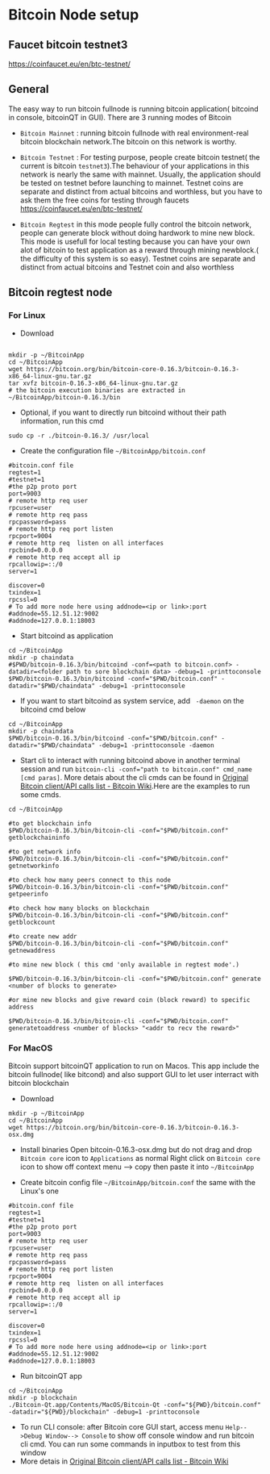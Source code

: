 
# Bitcoin Node setup

## Faucet bitcoin testnet3
[<https://coinfaucet.eu/en/btc-testnet/>](https://coinfaucet.eu/en/btc-testnet/)

## General
The easy way to run bitcoin fullnode is running bitcoin application( bitcoind in console, bitcoinQT in GUI). There are 3 running modes of Bitcoin
* `Bitcoin Mainnet` : running bitcoin fullnode with real environment-real bitcoin blockchain network.The bitcoin on this network is worthy.
* `Bitcoin Testnet` : For testing purpose, people create bitcoin testnet( the current is bitcoin `testnet3`).The behaviour of your applications in this network is nearly the same with mainnet. Usually, the application should be tested on testnet before launching to mainnet. Testnet coins are separate and distinct from actual bitcoins and worthless, but you have to ask them the free coins for testing through faucets [<https://coinfaucet.eu/en/btc-testnet/>](https://coinfaucet.eu/en/btc-testnet/)

* `Bitcoin Regtest` in this mode people fully control the bitcoin network, people can generate block without doing hardwork to mine new block. This mode is usefull for local testing because you can have your own alot of bitcoin to test application as a reward through mining newblock.( the difficulty of this system is so easy). Testnet coins are separate and distinct from actual bitcoins and Testnet coin and also worthless


## Bitcoin regtest node

### For Linux

* Download 

```Sh

mkdir -p ~/BitcoinApp
cd ~/BitcoinApp
wget https://bitcoin.org/bin/bitcoin-core-0.16.3/bitcoin-0.16.3-x86_64-linux-gnu.tar.gz
tar xvfz bitcoin-0.16.3-x86_64-linux-gnu.tar.gz
# the bitcoin execution binaries are extracted in ~/BitcoinApp/bitcoin-0.16.3/bin
```

* Optional, if you want to directly run bitcoind without their path information, run this cmd

```Sh 
sudo cp -r ./bitcoin-0.16.3/ /usr/local
```

* Create the configuration file `~/BitcoinApp/bitcoin.conf`

```Sh
#bitcoin.conf file
regtest=1
#testnet=1
#the p2p proto port
port=9003
# remote http req user
rpcuser=user
# remote http req pass
rpcpassword=pass
# remote http req port listen
rpcport=9004
# remote http req  listen on all interfaces
rpcbind=0.0.0.0
# remote http req accept all ip
rpcallowip=::/0
server=1

discover=0
txindex=1
rpcssl=0
# To add more node here using addnode=<ip or link>:port
#addnode=55.12.51.12:9002
#addnode=127.0.0.1:18003

```

* Start bitcoind as application

```Sh
cd ~/BitcoinApp
mkdir -p chaindata
#$PWD/bitcoin-0.16.3/bin/bitcoind -conf=<path to bitcoin.conf> -datadir=<folder path to sore blockchain data> -debug=1 -printtoconsole 
$PWD/bitcoin-0.16.3/bin/bitcoind -conf="$PWD/bitcoin.conf" -datadir="$PWD/chaindata" -debug=1 -printtoconsole
```
* If you want to start bitcoind as system service, add ` -daemon` on the bitcoind cmd below

```Sh
cd ~/BitcoinApp
mkdir -p chaindata
$PWD/bitcoin-0.16.3/bin/bitcoind -conf="$PWD/bitcoin.conf" -datadir="$PWD/chaindata" -debug=1 -printtoconsole -daemon
```

* Start cli to interact with running bitcoind above in another terminal session and run `bitcoin-cli -conf="path to bitcoin.conf" cmd_name [cmd paras]`. More detais about the cli cmds can be found in [Original Bitcoin client/API calls list - Bitcoin Wiki](https://en.bitcoin.it/wiki/Original_Bitcoin_client/API_calls_list).Here are the examples to run some cmds.


```Sh
cd ~/BitcoinApp

#to get blockchain info
$PWD/bitcoin-0.16.3/bin/bitcoin-cli -conf="$PWD/bitcoin.conf" getblockchaininfo

#to get network info
$PWD/bitcoin-0.16.3/bin/bitcoin-cli -conf="$PWD/bitcoin.conf" getnetworkinfo

#to check how many peers connect to this node
$PWD/bitcoin-0.16.3/bin/bitcoin-cli -conf="$PWD/bitcoin.conf" getpeerinfo

#to check how many blocks on blockchain
$PWD/bitcoin-0.16.3/bin/bitcoin-cli -conf="$PWD/bitcoin.conf" getblockcount

#to create new addr
$PWD/bitcoin-0.16.3/bin/bitcoin-cli -conf="$PWD/bitcoin.conf" getnewaddress

#to mine new block ( this cmd 'only available in regtest mode'.)

$PWD/bitcoin-0.16.3/bin/bitcoin-cli -conf="$PWD/bitcoin.conf" generate <number of blocks to generate>

#or mine new blocks and give reward coin (block reward) to specific address  

$PWD/bitcoin-0.16.3/bin/bitcoin-cli -conf="$PWD/bitcoin.conf" generatetoaddress <number of blocks> "<addr to recv the reward>"

```

### For MacOS

Bitcoin support bitcoinQT application to run on Macos. This app include the bitcoin fullnode( like bitcond) and also support GUI to let user interract with bitcoin blockchain
* Download
```Sh
mkdir -p ~/BitcoinApp
cd ~/BitcoinApp
wget https://bitcoin.org/bin/bitcoin-core-0.16.3/bitcoin-0.16.3-osx.dmg

```
* Install binaries
Open bitcoin-0.16.3-osx.dmg but do not drag and drop `Bitcoin core` icon to `Applications` as normal
Right click on `Bitcoin core` icon to show off context menu --> copy then paste it into `~/BitcoinApp`

* Create bitcoin config file `~/BitcoinApp/bitcoin.conf` the same with the Linux's one
```Sh
#bitcoin.conf file
regtest=1
#testnet=1
#the p2p proto port
port=9003
# remote http req user
rpcuser=user
# remote http req pass
rpcpassword=pass
# remote http req port listen
rpcport=9004
# remote http req  listen on all interfaces
rpcbind=0.0.0.0
# remote http req accept all ip
rpcallowip=::/0
server=1

discover=0
txindex=1
rpcssl=0
# To add more node here using addnode=<ip or link>:port
#addnode=55.12.51.12:9002
#addnode=127.0.0.1:18003
```
* Run bitcoinQT app

```Sh
cd ~/BitcoinApp
mkdir -p blockchain
./Bitcoin-Qt.app/Contents/MacOS/Bitcoin-Qt -conf="${PWD}/bitcoin.conf" -datadir="${PWD}/blockchain" -debug=1 -printtoconsole
```
* To run CLI console: after Bitcoin core GUI start, access menu `Help-->Debug Window--> Console` to show off console window and run bitcoin cli cmd. You can run some commands in inputbox to test from this window
*  More detais in [Original Bitcoin client/API calls list - Bitcoin Wiki](https://en.bitcoin.it/wiki/Original_Bitcoin_client/API_calls_list)





